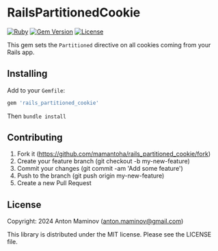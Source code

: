 # RailsPartitionedCookie

[![Ruby](https://github.com/mamantoha/rails_partitioned_cookie/actions/workflows/ruby.yml/badge.svg)](https://github.com/mamantoha/rails_partitioned_cookie/actions/workflows/ruby.yml)
[![Gem Version](http://img.shields.io/gem/v/rails_partitioned_cookie.svg?style=flat)](https://rubygems.org/gems/rails_partitioned_cookie)
[![License](https://img.shields.io/github/license/mamantoha/rails_partitioned_cookie.svg)](https://github.com/mamantoha/rails_partitioned_cookie/blob/main/LICENSE)

This gem sets the `Partitioned` directive on all cookies coming from your Rails app.

## Installing

Add to your `Gemfile`:

```ruby
gem 'rails_partitioned_cookie'
```

Then `bundle install`

## Contributing

1. Fork it (<https://github.com/mamantoha/rails_partitioned_cookie/fork>)
2. Create your feature branch (git checkout -b my-new-feature)
3. Commit your changes (git commit -am 'Add some feature')
4. Push to the branch (git push origin my-new-feature)
5. Create a new Pull Request

## License

Copyright: 2024 Anton Maminov (anton.maminov@gmail.com)

This library is distributed under the MIT license. Please see the LICENSE file.

[rubygems_badge]: http://img.shields.io/gem/v/rails_partitioned_cookie.svg?style=flat
[rubygems]: http://rubygems.org/gems/rails_partitioned_cookie
